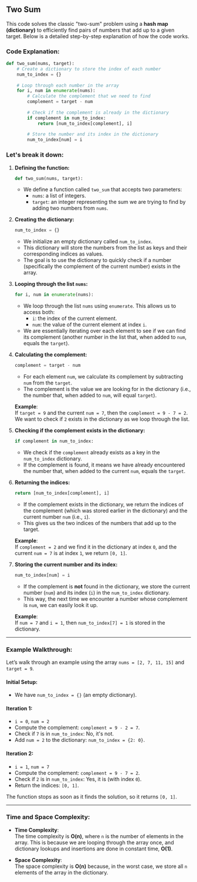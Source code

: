 ## Two Sum

This code solves the classic "two-sum" problem using a **hash map (dictionary)** to efficiently find pairs of numbers that add up to a given target. Below is a detailed step-by-step explanation of how the code works.

### Code Explanation:

```python
def two_sum(nums, target):
    # Create a dictionary to store the index of each number
    num_to_index = {}
    
    # Loop through each number in the array
    for i, num in enumerate(nums):
        # Calculate the complement that we need to find
        complement = target - num
        
        # Check if the complement is already in the dictionary
        if complement in num_to_index:
            return [num_to_index[complement], i]
        
        # Store the number and its index in the dictionary
        num_to_index[num] = i
```

### Let's break it down:

1. **Defining the function:**
   ```python
   def two_sum(nums, target):
   ```
    - We define a function called `two_sum` that accepts two parameters:
        - `nums`: a list of integers.
        - `target`: an integer representing the sum we are trying to find by adding two numbers from `nums`.

2. **Creating the dictionary:**
   ```python
   num_to_index = {}
   ```
    - We initialize an empty dictionary called `num_to_index`.
    - This dictionary will store the numbers from the list as keys and their corresponding indices as values.
    - The goal is to use the dictionary to quickly check if a number (specifically the complement of the current number) exists in the array.

3. **Looping through the list `nums`:**
   ```python
   for i, num in enumerate(nums):
   ```
    - We loop through the list `nums` using `enumerate`. This allows us to access both:
        - `i`: the index of the current element.
        - `num`: the value of the current element at index `i`.
    - We are essentially iterating over each element to see if we can find its complement (another number in the list that, when added to `num`, equals the `target`).

4. **Calculating the complement:**
   ```python
   complement = target - num
   ```
    - For each element `num`, we calculate its complement by subtracting `num` from the `target`.
    - The complement is the value we are looking for in the dictionary (i.e., the number that, when added to `num`, will equal `target`).

   **Example**:  
   If `target = 9` and the current `num = 7`, then the `complement = 9 - 7 = 2`.  
   We want to check if `2` exists in the dictionary as we loop through the list.

5. **Checking if the complement exists in the dictionary:**
   ```python
   if complement in num_to_index:
   ```
    - We check if the `complement` already exists as a key in the `num_to_index` dictionary.
    - If the complement is found, it means we have already encountered the number that, when added to the current `num`, equals the `target`.

6. **Returning the indices:**
   ```python
   return [num_to_index[complement], i]
   ```
    - If the complement exists in the dictionary, we return the indices of the complement (which was stored earlier in the dictionary) and the current number `num` (i.e., `i`).
    - This gives us the two indices of the numbers that add up to the target.

   **Example**:  
   If `complement = 2` and we find it in the dictionary at index `0`, and the current `num = 7` is at index `1`, we return `[0, 1]`.

7. **Storing the current number and its index:**
   ```python
   num_to_index[num] = i
   ```
    - If the complement is **not** found in the dictionary, we store the current number (`num`) and its index (`i`) in the `num_to_index` dictionary.
    - This way, the next time we encounter a number whose complement is `num`, we can easily look it up.

   **Example**:  
   If `num = 7` and `i = 1`, then `num_to_index[7] = 1` is stored in the dictionary.

---

### Example Walkthrough:

Let’s walk through an example using the array `nums = [2, 7, 11, 15]` and `target = 9`.

#### Initial Setup:
- We have `num_to_index = {}` (an empty dictionary).

#### Iteration 1:
- `i = 0`, `num = 2`
- Compute the complement: `complement = 9 - 2 = 7`.
- Check if `7` is in `num_to_index`: No, it's not.
- Add `num = 2` to the dictionary: `num_to_index = {2: 0}`.

#### Iteration 2:
- `i = 1`, `num = 7`
- Compute the complement: `complement = 9 - 7 = 2`.
- Check if `2` is in `num_to_index`: Yes, it is (with index `0`).
- Return the indices: `[0, 1]`.

The function stops as soon as it finds the solution, so it returns `[0, 1]`.

---

### Time and Space Complexity:

- **Time Complexity**:  
  The time complexity is **O(n)**, where `n` is the number of elements in the array. This is because we are looping through the array once, and dictionary lookups and insertions are done in constant time, **O(1)**.

- **Space Complexity**:  
  The space complexity is **O(n)** because, in the worst case, we store all `n` elements of the array in the dictionary.
